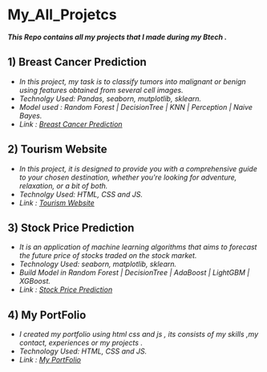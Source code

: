 # My_All_Projetcs

**_This Repo contains all my projects that I made during my Btech ._**

## 1) Breast Cancer Prediction 
* *In this project, my task is to classify tumors into malignant or benign using features obtained from several cell images.*
* *Technolgy Used: Pandas, seaborn, mutplotlib, sklearn.*
* *Model used : Random Forest | DecisionTree | KNN | Perception | Naive Bayes.*
* *Link : [Breast Cancer Prediction](https://github.com/Akash-moon/Breast_Prediction_Project)*

## 2) Tourism Website  
* *In this project, it is designed to provide you with a comprehensive guide to your chosen destination, whether you're looking for adventure, relaxation, or a bit of both.*
* *Technolgy Used: HTML, CSS and JS.*
* *Link : [Tourism Website](https://github.com/Akash-moon/Tourism-Website-)*

## 3) Stock Price Prediction 
* *It is an application of machine learning algorithms that aims to forecast the future price of stocks traded on the stock market.*
* *Technology Used: seaborn, matplotlib, sklearn.*
* *Build Model in Random Forest | DecisionTree | AdaBoost | LightGBM | XGBoost.*
* *Link : [Stock Price Prediction](https://github.com/Akash-moon/Stock_price_prediction)*

## 4) My PortFolio 
* *I created my portfolio using html css and js , its consists of my skills ,my contact, experiences or my projects .*
* *Technology Used: HTML, CSS and JS.*
* *Link : [My PortFolio ](https://github.com/Akash-moon/My_Portfolio)*
